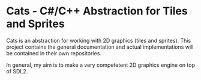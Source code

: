Cats - C#/C++ Abstraction for Tiles and Sprites
===============================================

Cats is an abstraction for working with 2D graphics (tiles and
sprites). This project contains the general documentation and actual
implementations will be contained in their own repositories.

In general, my aim is to make a very competetent 2D graphics engine
on top of SDL2.
